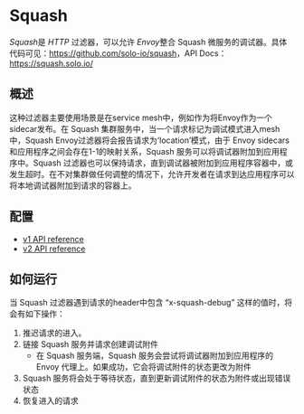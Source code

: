 # Squash

*Squash*是 *HTTP* 过滤器，可以允许 *Envoy*整合 Squash 微服务的调试器。具体代码可见：<https://github.com/solo-io/squash>，API Docs：<https://squash.solo.io/>

## 概述

这种过滤器主要使用场景是在service mesh中，例如作为将Envoy作为一个sidecar发布。在 Squash 集群服务中，当一个请求标记为调试模式进入mesh中，Squash Envoy过滤器将会报告请求为‘location’模式，由于 Envoy sidecars 和应用程序之间会存在1-1的映射关系，Squash 服务可以将调试器附加到应用程序中。Squash 过滤器也可以保持请求，直到调试器被附加到应用程序容器中，或发生超时。在不对集群做任何调整的情况下，允许开发者在请求到达应用程序可以将本地调试器附加到请求的容器上。

## 配置

- [v1 API reference](https://www.envoyproxy.io/docs/envoy/latest/api-v1/http_filters/squash_filter#config-http-filters-squash-v1)
- [v2 API reference](https://www.envoyproxy.io/docs/envoy/latest/api-v2/config/filter/http/squash/v2/squash.proto#envoy-api-msg-config-filter-http-squash-v2-squash)

## 如何运行

当 Squash 过滤器遇到请求的header中包含 “x-squash-debug” 这样的值时，将会有如下操作：

1. 推迟请求的进入。
2. 链接 Squash 服务并请求创建调试附件
   - 在 Squash 服务端，Squash 服务会尝试将调试器附加到应用程序的 Envoy 代理上。如果成功，它会将调试附件的状态更改为附件
3. Squash 服务将会处于等待状态，直到更新调试附件的状态为附件或出现错误状态
4. 恢复进入的请求
